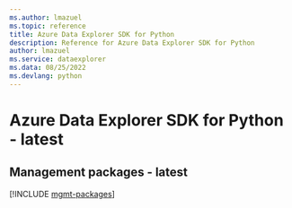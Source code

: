 ```yaml
---
ms.author: lmazuel
ms.topic: reference
title: Azure Data Explorer SDK for Python
description: Reference for Azure Data Explorer SDK for Python
author: lmazuel
ms.service: dataexplorer
ms.data: 08/25/2022
ms.devlang: python
---
```

# Azure Data Explorer SDK for Python - latest

## Management packages - latest
[!INCLUDE [mgmt-packages](data-explorer-mgmt-index.md)]